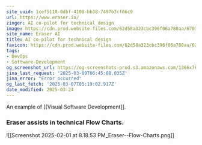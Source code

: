 ```yaml
---
site_uuid: 1cef5118-0dbf-4108-bb38-7497b7cf06c9
url: https://www.eraser.io/
zinger: AI co-pilot‍ for technical design
image: https://cdn.prod.website-files.com/62d58a323cbc396f06a780aa/6703e77bae3793673a054a4b_eraser-og-image.avif
site_name: Eraser AI
title: AI co-pilot for technical design
favicon: https://cdn.prod.website-files.com/62d58a323cbc396f06a780aa/62dd392ad0fe361616a22ed3_Favicon%2032x32.png
tags:
- DevOps
- Software-Development
og_screenshot_url: https://og-screenshots-prod.s3.amazonaws.com/1366x768/80/false/97f27693524788f7dc3d4ed8aa41b13ad80e0b87d6b273545bc876d0f032546f.jpeg
jina_last_request: '2025-03-09T06:45:08.035Z'
jina_error: "Error occurred"
og_last_fetch: '2025-03-07T05:19:02.917Z'
date_modified: 2025-03-24
---
```




An example of [[Visual Software Development]].

### Eraser assists in technical Flow Charts.
![[Screenshot 2025-02-01 at 8.18.53 PM_Eraser--Flow-Charts.png]]
